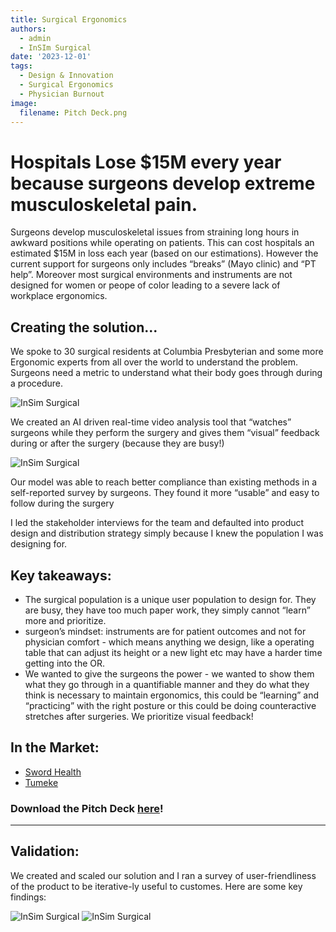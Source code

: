 ```yaml
---
title: Surgical Ergonomics
authors:
  - admin
  - InSIm Surgical
date: '2023-12-01'
tags:
  - Design & Innovation
  - Surgical Ergonomics
  - Physician Burnout
image:
  filename: Pitch Deck.png
---
```


# Hospitals Lose $15M every year because surgeons develop extreme musculoskeletal pain. 
Surgeons develop musculoskeletal issues from straining long hours in awkward positions while operating on patients. This can cost hospitals an estimated $15M in loss each year (based on our estimations). 
However the current support for surgeons only includes “breaks” (Mayo clinic) and “PT help”. Moreover most surgical environments and instruments are not designed for women or peope of color leading to a severe lack of workplace ergonomics. 

## Creating the solution...

We spoke to 30 surgical residents at Columbia Presbyterian and some more Ergonomic experts from all over the world to understand the problem. Surgeons need a metric to understand what their body goes through during a procedure. 

![InSim Surgical](InSim-Surgical_BD.png) 

We created an AI driven real-time video analysis tool that “watches” surgeons while they perform the surgery and gives them “visual” feedback during or after the surgery (because they are busy!) 

![InSim Surgical](InSim-Surgical_BD-(1).png) 

Our model was able to reach better compliance than existing methods in a self-reported survey by surgeons. They found it more “usable” and easy to follow during the surgery

I led the stakeholder interviews for the team and defaulted into product design and distribution strategy simply because I knew the population I was designing for. 

## Key takeaways: 

- The surgical population is a unique user population to design for. They are busy, they have too much paper work, they simply cannot “learn” more and prioritize.
- surgeon’s mindset: instruments are for patient outcomes and not for physician comfort - which means anything we design, like a operating table that can adjust its height or a new light etc may have a harder time getting into the OR.
- We wanted to give the surgeons the power - we wanted to show them what they go through in a quantifiable manner and they do what they think is necessary to maintain ergonomics, this could be “learning” and “practicing” with the right posture or this could be doing counteractive stretches after surgeries. We prioritize visual feedback!

## In the Market: 
- [Sword Health](https://swordhealth.com/)
- [Tumeke](https://www.tumeke.io/ad-landing-pages/ergonomics-assessment?utm_term=ergonomic%20assessment%20software&utm_campaign=Relevant+keywords&utm_source=adwords&utm_medium=ppc&hsa_acc=3873812980&hsa_cam=14634553617&hsa_grp=125490594645&hsa_ad=548803288951&hsa_src=g&hsa_tgt=kwd-338185960977&hsa_kw=ergonomic%20assessment%20software&hsa_mt=b&hsa_net=adwords&hsa_ver=3&gad_source=1&gclid=Cj0KCQjwsJO4BhDoARIsADDv4vBANv8JDApSlmR4YIj5ZuUfoezSppUS23AEUg_cFtFaD-b154R_4qQaAgOdEALw_wcB)

### Download the Pitch Deck [here](https://docs.google.com/presentation/d/1t7tQuXXiGr-3Ydg997crOZb40n4zBHP9JjTNfLiEO54/edit?usp=sharing)!
--- 

## Validation: 

We created and scaled our solution and I ran a survey of user-friendliness of the product to be iterative-ly useful to customes. Here are some key findings: 

![InSim Surgical](is-bar1.png)
![InSim Surgical](is-bar2.png)




